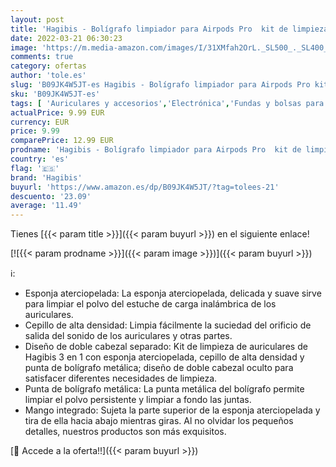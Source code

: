 ```yaml
---
layout: post
title: 'Hagibis - Bolígrafo limpiador para Airpods Pro  kit de limpieza multifunción  cepillo suave para estuche de auriculares Bluetooth  herramientas de limpieza para Lego y auriculares Huawei  Samsung'
date: 2022-03-21 06:30:23
image: 'https://m.media-amazon.com/images/I/31XMfah2OrL._SL500_._SL400_.jpg'
comments: true
category: ofertas
author: 'tole.es'
slug: 'B09JK4W5JT-es Hagibis - Bolígrafo limpiador para Airpods Pro kit de...'
sku: 'B09JK4W5JT-es'
tags: [ 'Auriculares y accesorios','Electrónica','Fundas y bolsas para auriculares','bolígrafo','hagibis', ]
actualPrice: 9.99 EUR
currency: EUR
price: 9.99
comparePrice: 12.99 EUR
prodname: 'Hagibis - Bolígrafo limpiador para Airpods Pro  kit de limpieza multifunción  cepillo suave para estuche de auriculares Bluetooth  herramientas de limpieza para Lego y auriculares Huawei  Samsung'
country: 'es'
flag: '🇪🇸'
brand: 'Hagibis'
buyurl: 'https://www.amazon.es/dp/B09JK4W5JT/?tag=tolees-21'
descuento: '23.09'
average: '11.49'
---
```


Tienes [{{< param title >}}]({{< param buyurl >}}) en el siguiente enlace!

[![{{< param prodname >}}]({{< param image >}})]({{< param buyurl >}})

ℹ️:

- Esponja aterciopelada: La esponja aterciopelada, delicada y suave sirve para limpiar el polvo del estuche de carga inalámbrica de los auriculares.
- Cepillo de alta densidad: Limpia fácilmente la suciedad del orificio de salida del sonido de los auriculares y otras partes.
- Diseño de doble cabezal separado: Kit de limpieza de auriculares de Hagibis 3 en 1 con esponja aterciopelada, cepillo de alta densidad y punta de bolígrafo metálica; diseño de doble cabezal oculto para satisfacer diferentes necesidades de limpieza.
- Punta de bolígrafo metálica: La punta metálica del bolígrafo permite limpiar el polvo persistente y limpiar a fondo las juntas.
- Mango integrado: Sujeta la parte superior de la esponja aterciopelada y tira de ella hacia abajo mientras giras. Al no olvidar los pequeños detalles, nuestros productos son más exquisitos.

[🛒 Accede a la oferta!!]({{< param buyurl >}})

